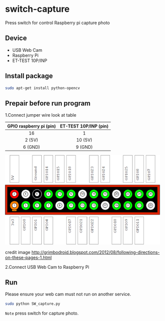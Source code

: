 # switch-capture
Press switch for control Raspberry pi capture photo

## Device
* USB Web Cam 
* Raspberry Pi
* ET-TEST 10P/INP

## Install package
```bash
sudo apt-get install python-opencv
```

## Prepair before run program
1.Connect jumper wire look at table

| GPIO raspberry pi (pin)| ET-TEST 10P/INP (pin) |
|:----------------------:|:---------------------:|
|           16           |           1           |
|           2 (5V)       |           10 (5V)     |
|           6 (GND)      |           9 (GND)    |


![GPIO](GPIO.png?raw=true "GPIO")

credit image http://grimbodroid.blogspot.com/2012/08/following-directions-on-these-pages-1.html

2.Connect USB Web Cam to Raspberry Pi

## Run
Please ensure your web cam must not run on another service.
```bash
sudo python SW_capture.py 
```

```Note``` press switch for capture photo.


